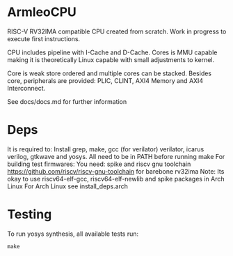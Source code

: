 # ArmleoCPU

RISC-V RV32IMA compatible CPU created from scratch.  Work in progress to execute first instructions.

CPU includes pipeline with I-Cache and D-Cache. Cores is MMU capable making it is theoretically Linux capable with small adjustments to kernel.

Core is weak store ordered and multiple cores can be stacked. Besides core, peripherals are provided: PLIC, CLINT, AXI4 Memory and AXI4 Interconnect.

See docs/docs.md for further information

# Deps
It is required to: Install grep, make, gcc (for verilator) verilator, icarus verilog, gtkwave and yosys. All need to be in PATH before running make
For building test firmwares: You need: spike and riscv gnu toolchain https://github.com/riscv/riscv-gnu-toolchain for barebone rv32ima
Note: Its okay to use riscv64-elf-gcc, riscv64-elf-newlib and spike packages in Arch Linux
For Arch Linux see install_deps.arch

# Testing
To run yosys synthesis, all available tests run:
```
make
```
